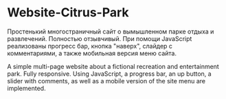 # Website-Citrus-Park

Простенький многостраничный сайт о вымышленном парке отдыха и развлечений.
Полностью отзывчивый. 
При помощи JavaScript реализованы прогресс бар, кнопка "наверх", слайдер с комментариями, а также мобильная версия меню сайта.


A simple multi-page website about a fictional recreation and entertainment park.
Fully responsive. 
Using JavaScript, a progress bar, an up button, a slider with comments, as well as a mobile version of the site menu are implemented.

